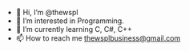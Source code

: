 - 👋 Hi, I’m @thewspl
- 👀 I’m interested in Programming.
- 🌱 I’m currently learning C, C#, C++
- 📫 How to reach me thewsplbusiness@gmail.com

<!---
thewspl/thewspl is a ✨ special ✨ repository because its `README.md` (this file) appears on your GitHub profile.
You can click the Preview link to take a look at your changes.
--->
